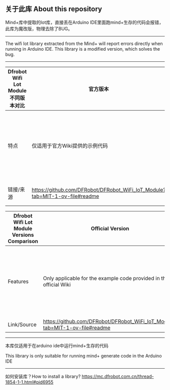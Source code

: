 ## **关于此库 About this repository** ##

Mind+库中提取的lot库，直接丢在Arduino IDE里面跑mind+生存的代码会报错，此库为魔改版，物理去除了BUG。

----------

The wifi lot library extracted from the Mind+ will report errors directly when running in Arduino IDE. This library is a modified version, which solves the bug.

----------

| Dfrobot Wifi Lot Module不同版本对比 | 官方版本                                                                            | Mind+版                                | Mind+魔改版                              |
| -------------------------- | ------------------------------------------------------------------------------- | ------------------------------------- | ------------------------------------- |
| 特点                         | 仅适用于官方Wiki提供的示例代码                                                               | **无法**运行官方Wiki提供的示例代码，**无法**在IDE中运行Mind+生存的代码 | **无法**运行官方Wiki提供的示例代码，**可以在IDE中运行Mind+生存的代码** |
| 链接/来源                      | https://github.com/DFRobot/DFRobot_WiFi_IoT_Module?tab=MIT-1-ov-file#readme     | 下载mind+提取                             | 本仓库                                   |


| Dfrobot Wifi Lot Module Versions Comparison | Official Version                                                                      | Mind+ Version                           | Mind+ Modified Version                       |
| ------------------------------------------- | ------------------------------------------------------------------------------------- | --------------------------------------- | -------------------------------------------- |
| Features                                    | Only applicable for the example code provided in the official Wiki                    | **Cannot** run the example code from the official Wiki, **cannot** run Mind+ code in IDE | **Cannot** run the example code from the official Wiki, **can run Mind+ code in IDE** |
| Link/Source                                 | https://github.com/DFRobot/DFRobot_WiFi_IoT_Module?tab=MIT-1-ov-file#readme           | Downloaded from Mind+                    | This repository                               |


----------
本库仅适用于在arduino ide中运行mind+生存的代码

This library is only suitable for running mind+ generate code in the Arduino IDE 

----------
如何安装库？How to install a library?
https://mc.dfrobot.com.cn/thread-1854-1-1.html#pid6955
